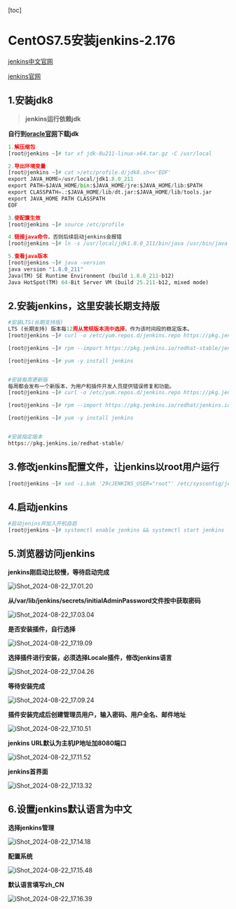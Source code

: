 [toc]



# CentOS7.5安装jenkins-2.176

[jenkins中文官网](https://jenkins.io/zh/)

[jenkins官网](https://jenkins.io)



## 1.安装jdk8 

> **jenkins运行依赖jdk**

**自行到[oracle官网](https://www.oracle.com/technetwork/java/javase/downloads/index.html)下载jdk**



```python
1.解压缩包
[root@jenkins ~]# tar xf jdk-8u211-linux-x64.tar.gz -C /usr/local

2.导出环境变量
[root@jenkins ~]# cat >/etc/profile.d/jdk8.sh<<'EOF'
export JAVA_HOME=/usr/local/jdk1.8.0_211
export PATH=$JAVA_HOME/bin:$JAVA_HOME/jre:$JAVA_HOME/lib:$PATH
export CLASSPATH=.:$JAVA_HOME/lib/dt.jar:$JAVA_HOME/lib/tools.jar
export JAVA_HOME PATH CLASSPATH
EOF

3.使配置生效
[root@jenkins ~]# source /etc/profile

4.链接java命令，否则后续启动jenkins会报错
[root@jenkins ~]# ln -s /usr/local/jdk1.8.0_211/bin/java /usr/bin/java

5.查看java版本
[root@jenkins ~]# java -version
java version "1.8.0_211"
Java(TM) SE Runtime Environment (build 1.8.0_211-b12)
Java HotSpot(TM) 64-Bit Server VM (build 25.211-b12, mixed mode)
```



## 2.安装jenkins，这里安装长期支持版

```python
#安装LTS(长期支持版)
LTS (长期支持) 版本每12周从常规版本流中选择，作为该时间段的稳定版本。
[root@jenkins ~]# curl -o /etc/yum.repos.d/jenkins.repo https://pkg.jenkins.io/redhat-stable/jenkins.repo

[root@jenkins ~]# rpm --import https://pkg.jenkins.io/redhat-stable/jenkins.io.key

[root@jenkins ~]# yum -y install jenkins


#安装每周更新版
每周都会发布一个新版本，为用户和插件开发人员提供错误修复和功能。
[root@jenkins ~]# curl -o /etc/yum.repos.d/jenkins.repo https://pkg.jenkins.io/redhat/jenkins.repo

[root@jenkins ~]# rpm --import https://pkg.jenkins.io/redhat/jenkins.io.key

[root@jenkins ~]# yum -y install jenkins


#安装指定版本
https://pkg.jenkins.io/redhat-stable/
```



## 3.修改jenkins配置文件，让jenkins以root用户运行

```python
[root@jenkins ~]# sed -i.bak '29cJENKINS_USER="root"' /etc/sysconfig/jenkins
```



## 4.启动jenkins

```python
#启动jenins并加入开机自启
[root@jenkins ~]# systemctl enable jenkins && systemctl start jenkins
```



## **5.浏览器访问jenkins**

**jenkins刚启动比较慢，等待启动完成**

![iShot_2024-08-22_17.01.20](https://gitea.pptfz.cn/pptfz/picgo-images/raw/branch/master/img/iShot_2024-08-22_17.01.20.png)





**从/var/lib/jenkins/secrets/initialAdminPassword文件按中获取密码**

![iShot_2024-08-22_17.03.04](https://gitea.pptfz.cn/pptfz/picgo-images/raw/branch/master/img/iShot_2024-08-22_17.03.04.png)







**是否安装插件，自行选择**

![iShot_2024-08-22_17.19.09](https://gitea.pptfz.cn/pptfz/picgo-images/raw/branch/master/img/iShot_2024-08-22_17.19.09.png)





**选择插件进行安装，必须选择Locale插件，修改jenkins语言**

![iShot_2024-08-22_17.04.26](https://gitea.pptfz.cn/pptfz/picgo-images/raw/branch/master/img/iShot_2024-08-22_17.04.26.png)





**等待安装完成**

![iShot_2024-08-22_17.09.24](https://gitea.pptfz.cn/pptfz/picgo-images/raw/branch/master/img/iShot_2024-08-22_17.09.24.png)



**插件安装完成后创建管理员用户，输入密码、用户全名、邮件地址**

![iShot_2024-08-22_17.10.51](https://gitea.pptfz.cn/pptfz/picgo-images/raw/branch/master/img/iShot_2024-08-22_17.10.51.png)



**jenkins URL默认为主机IP地址加8080端口**

![iShot_2024-08-22_17.11.52](https://gitea.pptfz.cn/pptfz/picgo-images/raw/branch/master/img/iShot_2024-08-22_17.11.52.png)





**jenkins首界面**

![iShot_2024-08-22_17.13.32](https://gitea.pptfz.cn/pptfz/picgo-images/raw/branch/master/img/iShot_2024-08-22_17.13.32.png)





## 6.设置jenkins默认语言为中文

**选择jenkins管理**

![iShot_2024-08-22_17.14.18](https://gitea.pptfz.cn/pptfz/picgo-images/raw/branch/master/img/iShot_2024-08-22_17.14.18.png)



**配置系统**

![iShot_2024-08-22_17.15.48](https://gitea.pptfz.cn/pptfz/picgo-images/raw/branch/master/img/iShot_2024-08-22_17.15.48.png)





**默认语言填写zh_CN**

![iShot_2024-08-22_17.16.39](https://gitea.pptfz.cn/pptfz/picgo-images/raw/branch/master/img/iShot_2024-08-22_17.16.39.png)
